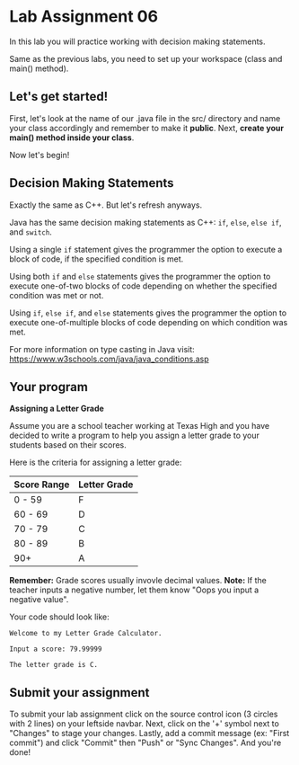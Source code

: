 # Lab Assignment 06

In this lab you will practice working with decision making statements.

Same as the previous labs, you need to set up your workspace (class and main() method).

## Let's get started!

First, let's look at the name of our .java file in the src/ directory and name your class accordingly and remember to make it **public**. Next, **create your main() method inside your class**.

Now let's begin!

## Decision Making Statements

Exactly the same as C++. But let's refresh anyways. 

Java has the same decision making statements as C++: `if`, `else`, `else if`, and `switch`.

Using a single `if` statement gives the programmer the option to execute a block of code, if the specified condition is met.

Using both `if` and `else` statements gives the programmer the option to execute one-of-two blocks of code depending on whether the specified condition was met or not.

Using `if`, `else if`, and `else` statements gives the programmer the option to execute one-of-multiple blocks of code depending on which condition was met.

For more information on type casting in Java visit: https://www.w3schools.com/java/java_conditions.asp 

## Your program

**Assigning a Letter Grade**

Assume you are a school teacher working at Texas High and you have decided to write a program to help you assign a letter grade to your students based on their scores.

Here is the criteria for assigning a letter grade:

| Score Range | Letter Grade |
| ---- | ---- |
| 0 - 59 | F |
| 60 - 69 | D |
| 70 - 79 | C |
| 80 - 89 | B |
| 90+ | A |

**Remember:** Grade scores usually invovle decimal values.
**Note:** If the teacher inputs a negative number, let them know "Oops you input a negative value".

Your code should look like:

```
Welcome to my Letter Grade Calculator.

Input a score: 79.99999

The letter grade is C.
```

## Submit your assignment

To submit your lab assignment click on the source control icon (3 circles with 2 lines) on your leftside navbar. Next, click on the '+' symbol next to "Changes" to stage your changes. Lastly, add a commit message (ex: "First commit") and click "Commit" then "Push" or "Sync Changes". And you're done!
